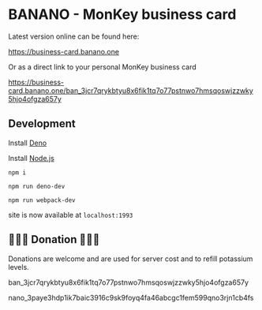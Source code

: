 # BANANO - MonKey business card

Latest version online can be found here:

https://business-card.banano.one

Or as a direct link to your personal MonKey business card

https://business-card.banano.one/ban_3jcr7qrykbtyu8x6fik1tq7o77pstnwo7hmsqoswjzzwky5hjo4ofgza657y

## Development

Install [Deno](https://deno.land/manual/getting_started/installation)

Install [Node.js](Node.js)

```shell
npm i
```

```shell
npm run deno-dev
```

```shell
npm run webpack-dev
```

site is now available at `localhost:1993`

## 🍌🍌🍌 Donation 🍌🍌🍌

Donations are welcome and are used for server cost and to refill potassium levels.

ban_3jcr7qrykbtyu8x6fik1tq7o77pstnwo7hmsqoswjzzwky5hjo4ofgza657y

nano_3paye3hdp1ik7baic3916c9sk9foyq4fa46abcgc1fem599qno3rjn1cb4fs
